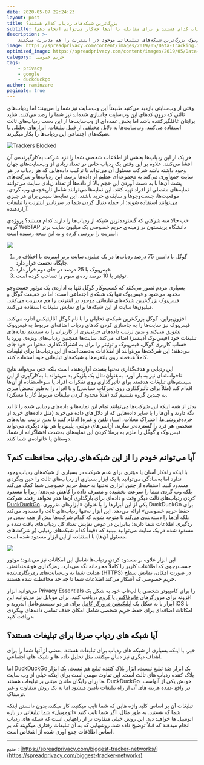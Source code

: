 ```yaml
---
date: 2020-05-07 22:24:23
layout: post
title: بزرگ‌ترین شبکه‌های ردیاب کدام هستند؟
subtitle: بزرگ‌ترین شبکه‌های ردیاب کدام هستند و برای مقابله با آن‌ها چه‌کار می‌توانم انجام دهم؟
description: >-
    بسیاری مردم تصور می‌کنند که کسب‌وکار گوگل تنها به اداره‌ی یک موتور جست‌وجو محدود می‌شود و فیس‌بوک تنها یک شبکه‌ی اجتماعی است؛ اما در حقیقت گوگل و فیس‌بوک بزرگ‌ترین شبکه‌های تبلیغاتی موجود در اینترنت را هم مدیریت می‌کنند. 
image: https://spreadprivacy.com/content/images/2019/05/Data-Tracking.jpg
optimized_image: https://spreadprivacy.com/content/images/2019/05/Data-Tracking.jpg
category:  حریم خصوصی
tags:
    - privacy
    - google
    - duckduckgo
author: raminzare
paginate: true
---
```


وقتی از وب‌سایتی بازدید می‌کنید طبیعتاً این وب‌سایت نیز شما را می‌بیند؛ اما ردیاب‌های ثالثی که درون کدهای این وب‌سایت جاسازی شده‌اند نیز شما را رصد می‌کنند. شاید برایتان غافلگیرکننده باشد اما بخش عمده‌ای از وب‌سایت‌ها از این دست ردیاب‌های ثالث استفاده می‌کنند. وب‌سایت‌ها به دلایل مختلفی از قبیل تبلیغات، ابزارهای تحلیلی یا شبکه‌های اجتماعی این ردیاب‌ها را بکار میگیرند.

![Trackers Blocked](https://spreadprivacy.com/content/images/2019/05/CVS-Trackers-Blocked.png)

 هر یک از این ردیاب‌ها بخشی از اطلاعات شخصی شما را نزد شرکت به‌کارگیرنده‌ی آن افشا می‌کنند. علاوه‌ بر اين‌ وقتی یک ردیاب خاص در تعداد زیادی از وب‌سایت‌های جهان وجود داشته باشد شرکت مسئول آن می‌تواند با ترکیب داده‌هایی که هر ردیاب در هر سایت جمع‌آوری می‌کند به مجموعه‌ای عظیم از داده‌ها برسد. این ردیاب‌ها و شرکت‌های پشت آن‌ها با به دست آوردن این حجم بالا از داده‌ها از تعداد زیادی سایت می‌توانند نمایه‌های مفصلی از افراد تهیه کنند. این نمایه‌ها می‌توانند شامل تاریخچه‌ی وب گردی، موقعیت‌ها، جست‌وجوها و سابقه‌ی خرید باشند. این نمایه‌ها سپس برای هر چیزی می‌توانند استفاده شوند؛ از جمله دنبال کردن شما در سرتاسر اینترنت با تبلیغات آزاردهنده.

خب حالا سه شرکتی که گسترده‌ترین شبکه از ردیاب‌ها را دارند کدام هستند؟ پروژه‌ی گروه WebTAP دانشگاه پرینستون در زمینه‌ی حریم خصوصی یک میلیون سایت برتر اینترنت را بررسی کرده و به این نتیجه رسیده است:

![](https://spreadprivacy.com/content/images/2019/05/Tracker-networks.png)

1. گوگل با داشتن 75 درصد ردیاب‌ها در یک میلیون سایت برتر اینترنت با اختلاف در جایگاه نخست قرار دارد.
2. فیس‌بوک با 25 درصد در جای دوم قرار دارد.
3. توئیتر با 10 درصد رده‌ی سوم را تصاحب کرده است.

بسیاری مردم تصور می‌کنند که کسب‌وکار گوگل تنها به اداره‌ی یک موتور جست‌وجو محدود می‌شود و فیس‌بوک تنها یک شبکه‌ی اجتماعی است؛ اما در حقیقت گوگل و فیس‌بوک بزرگ‌ترین شبکه‌های تبلیغاتی موجود در اینترنت را هم مدیریت می‌کنند. میلیون‌ها سایت از این شبکه‌ها برای نمایش تبلیغات استفاده می‌کنند.

افزون‌براین، گوگل بزرگ‌ترین شبکه‌ی تحلیلی را با نام گوگل آنالیتیکس اداره می‌کند. فیس‌بوک نیز سایت‌ها را به جاسازی کردن کدهای ردیاب اضافه‌ای مربوط به فیس‌بوک تشویق می‌کند و بدین ترتیب داده‌های جزئی‌تری از کاربران را به سیستم نمایه‌های تبلیغات خود (فیس‌بوک آدینسز) اضافه می‌کند. سایت‌ها همچنین ردیاب‌های ویژه‌ی ورود با حساب کاربری گوگل، فیس‌بوک و توئیتر را برای به اشتراک‌گذاری محتوا در خود جای می‌دهند؛ این شرکت‌ها می‌توانند از اطلاعات به‌دست‌آمده از این ردیاب‌ها برای تبلیغات کاملاً هدفمند روی پلتفرم‌ها و شبکه‌های تبلیغاتی خود استفاده کنند.

این ردیابی و هدف‌گذاری نه‌تنها بشدت آزاردهنده است بلکه حتی می‌تواند نتایج ناخواسته‌ای نیز به بار آورد. به‌عنوان‌مثال یک بازیگر بد می‌تواند با به‌کارگیری از این سیستم‌های تبلیغات هدفمند برای تأثیرگذاری روی تفکرات افراد یا سوءاستفاده از آن‌ها اقدام کند (مثلاً برای تأثیرگذاری روی تحرکات سیاسی) و یا افراد را به‌طور تبعیض‌آمیزی به چندین گروه تقسیم کند (مثلاً محدود کردن تبلیغات مربوط کار یا مسکن).

بدتر از همه اینکه این شرکت‌ها می‌توانند تمام این نمایه‌ها و داده‌های ردیابی شده را تا ابد نگه دارند و آن‌ها را با سایر داده‌هایی که از دلال‌های داده می‌خرند (مثل داده‌های خرید از خرده‌فروشی‌ها، اشتراک مجلات، اسناد تلفن و غیره) ادغام کنند تا بدین ترتیب نمایه‌های شخصی هر فرد را گسترده‌تر سازند. آژانس‌های دولتی، پلیس یا هر نهاد دیگری می‌تواند فیس‌بوک و گوگل را ملزم به برملا کردن این نمایه‌های به‌شدت افشاگرانه از شما، دوستان یا خانواده‌ی شما کنند.

## آیا می‌توانم خودم را از این شبکه‌های ردیابی محافظت کنم؟

با اینکه راهکار آسان یا مؤثری برای عدم شرکت در بسیاری از شبکه‌های ردیاب وجود ندارد اما به‌سادگی می‌توانید با یک ابزار بسیاری از ردیاب‌های ثالث را حین وبگردی مسدود کنید. استفاده از چنین ابزاری نه‌تنها به حفظ حریم خصوصی شما کمک می‌کند بلکه وب گردی شما را سرعت بخشیده و مصرف داده را کاهش می‌دهد؛ زیرا با مسدود کردن ردیاب‌های ثالث دیگر وقت و داده‌ای برای بارگذاری آن‌ها هدر نخواهد رفت.
شرکت [DuckDuckGo](https://www.duckduckgo.com)، یکی از این ابزارها را با عنوان «ابزارهای ضروری DuckDuckGo برای حفظ حریم خصوصی» ارائه می‌دهد. این ابزار نه‌تنها ردیاب‌های ثالث را مسدود می‌کند بلکه آن‌ها را دسته‌بندی می‌کند تا متوجه شوید که کدام شرکت‌ها بیش از همه سعی در ردگیری اطلاعات شما دارند؛ بنابراین در عوض نمایش تعداد کل ردیاب‌های یافت شده و مسدود شده در یک سایت می‌توانید ببینید که دقیقاً کدام شبکه‌های ردیابی (و شرکت‌های مسئول آن‌ها) با استفاده از این ابزار مسدود شده است.

![](https://spreadprivacy.com/content/images/2019/05/Global-Stats_Trackers-Over-Time.jpeg)

این ابزار علاوه بر مسدود کردن ردیاب‌ها شامل این امکانات نیز می‌شود: موتور جست‌وجوی که اطلاعات کاربر را کاملاً محرمانه نگه می‌دارد، رمزگذاری هوشمندانه‌تر، هدایت شما به وب‌سایت‌های رمزنگاری‌شده (HTTPS) در صورت امکان، نمایش سطح حریم خصوصی که آشکار می‌کند اطلاعات شما تا چه حد محافظت شده هستند.

می‌توانید ابزار Privacy Essentials را برای کامپیوتر شخصی یا لپ‌تاپ خود به شکل یک افزونه برای مرورگرهای [فایرفاکس](https://addons.mozilla.org/en-US/firefox/addon/duckduckgo-for-firefox/) یا [کروم](https://chrome.google.com/webstore/detail/duckduckgo-privacy-essent/bkdgflcldnnnapblkhphbgpggdiikppg) دریافت کنید. برای موبایل نیز می‌توانید این ابزار با به شکل یک [اپلیکیشن مرورگر کامل](https://duckduckgo.com/app) برای هر دو سیستم‌عامل اندروید و iOS با امکانات اضافه‌ای برای حفظ حریم شخصی شامل امکان حذف تمامی داده‌های وبگردی دریافت کنید.

## آیا شبکه های ردیاب صرفا برای تبلیغات هستند؟

خیر. با اینکه بسیاری از شبکه های ردیاب برای تبلیغات هستند، بعضی از آنها شما را برای اهداف دیگری نیز دنبال میکنند، مثل تحلیل داده ها و شبکه های اجتماعی.

اما DuckDuckGo یک ابزار ضد تبلیغ نیست، ابزار بلاک کننده تبلیغ هم نیست. یک ابزار بلاک کننده ردیاب های ثالث است. این تفاوت مهمی است برای اینکه خیلی از وب سایت ها برای رایگان ماندن مبتنی بر تبلیغات هستند. DuckDuckGo خودش یکی از  آنهاست. در واقع عمده هزینه های آن از راه تبلیغات تأمین میشود اما به یک روش متفاوت و غیر ترسناک.

تبلیغات آن بر اساس کلید واژه هایی که شما تایپ میکنید، کار میکند، بدون دانستن اینکه شما که هستید. به طور مثال، اگر شما تایپ کنید «اتوموبیل» شما تبلیغاتی در باره اتومبیل ها خواهید دید. این روش خیلی متفاوت تر از راههایی است که شبکه های ردیاب انجام میدهند که قبلاً توضیح داده شد. روشهایی که به آن تبلیغات رفتاری میگویند که بر اساس اطلاعات جمع آوری شده از اشخاص است.

------------
منبع :‌ [https://spreadprivacy.com/biggest-tracker-networks/](https://spreadprivacy.com/biggest-tracker-networks)
